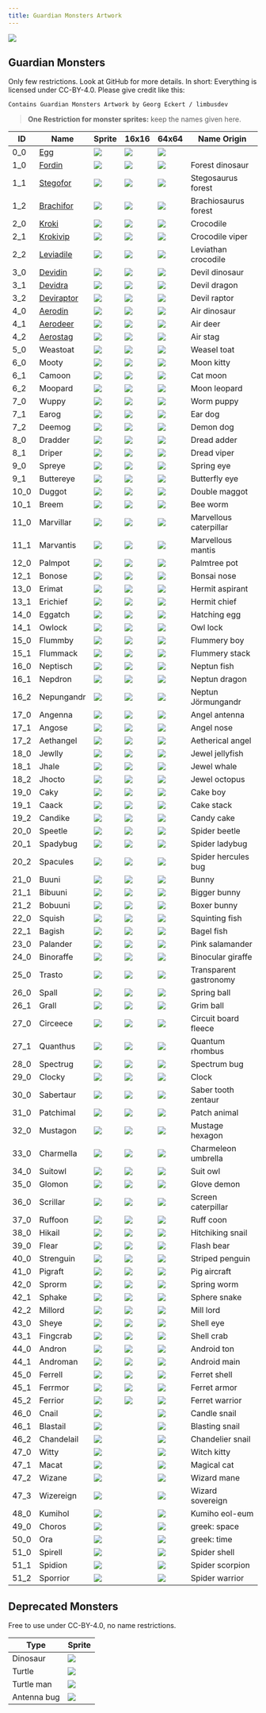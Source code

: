 ```yaml
---
title: Guardian Monsters Artwork
---
```


![](./documents/img/logo.png)

## Guardian Monsters

Only few restrictions. Look at GitHub for more details. In short: Everything is licensed under CC-BY-4.0. Please give credit like this:

```
Contains Guardian Monsters Artwork by Georg Eckert / limbusdev
```

> **One Restriction for monster sprites:** keep the names given here.

|ID         |Name                               |Sprite                 |16x16                  |64x64                  |Name Origin            |
|-----------|-----------------------------------|-----------------------|-----------------------|-----------------------|-----------------------|
|0_0        |[Egg](./encyclo/0_0_Egg.md)        |![](./sprites/monsters/128x128/0_0.png) |![](./sprites/monsters/animation_16x16/0_0.gif)   |![](./sprites/monsters/64x64/0_0.png)   |                       |
|1_0        |[Fordin](./encyclo/1.md)           |![](./sprites/monsters/128x128/1_0.png) |![](./sprites/monsters/animation_16x16/1_0.gif)   |![](./sprites/monsters/64x64/1_0.png)   |Forest dinosaur        |
|1_1        |[Stegofor](./encyclo/1.md)         |![](./sprites/monsters/128x128/1_1.png) |![](./sprites/monsters/16x16/1_1.png)   |![](./sprites/monsters/64x64/0_0.png)   |Stegosaurus forest     |
|1_2        |[Brachifor](./encyclo/1.md)        |![](./sprites/monsters/128x128/1_2.png) |![](./sprites/monsters/16x16/1_2.png)   |![](./sprites/monsters/64x64/0_0.png)   |Brachiosaurus forest   |
|2_0        |[Kroki](./encyclo/2.md)            |![](./sprites/monsters/128x128/2_0.png) |![](./sprites/monsters/16x16/2_0.png)   |![](./sprites/monsters/64x64/0_0.png)   |Crocodile              |
|2_1        |[Krokivip](./encyclo/2.md)         |![](./sprites/monsters/128x128/2_1.png) |![](./sprites/monsters/16x16/2_1.png)   |![](./sprites/monsters/64x64/0_0.png)   |Crocodile viper        |
|2_2        |[Leviadile](./encyclo/2.md)        |![](./sprites/monsters/128x128/2_2.png) |![](./sprites/monsters/16x16/2_2.png)   |![](./sprites/monsters/64x64/0_0.png)   |Leviathan crocodile    |
|3_0        |[Devidin](./encyclo/3.md)          |![](./sprites/monsters/128x128/3_0.png) |![](./sprites/monsters/16x16/3_0.png)   |![](./sprites/monsters/64x64/0_0.png)   |Devil dinosaur         |
|3_1        |[Devidra](./encyclo/3.md)          |![](./sprites/monsters/128x128/3_1.png) |![](./sprites/monsters/16x16/3_1.png)   |![](./sprites/monsters/64x64/0_0.png)   |Devil dragon           |
|3_2        |[Deviraptor](./encyclo/3.md)       |![](./sprites/monsters/128x128/3_2.png) |![](./sprites/monsters/16x16/3_2.png)   |![](./sprites/monsters/64x64/0_0.png)   |Devil raptor           |
|4_0        |[Aerodin](./encyclo/4.md)          |![](./sprites/monsters/128x128/4_0.png) |![](./sprites/monsters/16x16/4_0.png)   |![](./sprites/monsters/64x64/0_0.png)   |Air dinosaur           |
|4_1        |[Aerodeer](./encyclo/4.md)         |![](./sprites/monsters/128x128/4_1.png) |![](./sprites/monsters/16x16/4_1.png)   |![](./sprites/monsters/64x64/0_0.png)   |Air deer               |
|4_2        |[Aerostag](./encyclo/4.md)         |![](./sprites/monsters/128x128/4_2.png) |![](./sprites/monsters/16x16/4_2.png)   |![](./sprites/monsters/64x64/0_0.png)   |Air stag               |
|5_0        |Weastoat                           |![](./sprites/monsters/128x128/5_0.png) |![](./sprites/monsters/16x16/5_0.png)   |![](./sprites/monsters/64x64/0_0.png)   |Weasel toat            |
|6_0        |Mooty                              |![](./sprites/monsters/128x128/6_0.png) |![](./sprites/monsters/16x16/6_0.png)   |![](./sprites/monsters/64x64/0_0.png)   |Moon kitty             |
|6_1        |Camoon                             |![](./sprites/monsters/128x128/6_1.png) |![](./sprites/monsters/16x16/6_1.png)   |![](./sprites/monsters/64x64/0_0.png)   |Cat moon               |
|6_2        |Moopard                            |![](./sprites/monsters/128x128/6_2.png) |![](./sprites/monsters/16x16/6_2.png)   |![](./sprites/monsters/64x64/0_0.png)   |Moon leopard           |
|7_0        |Wuppy                              |![](./sprites/monsters/128x128/7_0.png) |![](./sprites/monsters/16x16/7_0.png)   |![](./sprites/monsters/64x64/0_0.png)   |Worm puppy             |
|7_1        |Earog                              |![](./sprites/monsters/128x128/7_1.png) |![](./sprites/monsters/16x16/7_1.png)   |![](./sprites/monsters/64x64/0_0.png)   |Ear dog                |
|7_2        |Deemog                             |![](./sprites/monsters/128x128/7_2.png) |![](./sprites/monsters/16x16/7_2.png)   |![](./sprites/monsters/64x64/0_0.png)   |Demon dog              |
|8_0        |Dradder                            |![](./sprites/monsters/128x128/8_0.png) |![](./sprites/monsters/16x16/8_0.png)   |![](./sprites/monsters/64x64/0_0.png)   |Dread adder            |
|8_1        |Driper                             |![](./sprites/monsters/128x128/8_1.png) |![](./sprites/monsters/16x16/8_1.png)   |![](./sprites/monsters/64x64/0_0.png)   |Dread viper            |
|9_0        |Spreye                             |![](./sprites/monsters/128x128/9_0.png) |![](./sprites/monsters/16x16/9_0.png)   |![](./sprites/monsters/64x64/0_0.png)   |Spring eye             |
|9_1        |Buttereye                          |![](./sprites/monsters/128x128/9_1.png) |![](./sprites/monsters/16x16/9_1.png)   |![](./sprites/monsters/64x64/0_0.png)   |Butterfly eye          |
|10_0       |Duggot                             |![](./sprites/monsters/128x128/10_0.png)|![](./sprites/monsters/16x16/10_0.png)  |![](./sprites/monsters/64x64/0_0.png)   |Double maggot          |
|10_1       |Breem                              |![](./sprites/monsters/128x128/10_1.png)|![](./sprites/monsters/16x16/10_1.png)  |![](./sprites/monsters/64x64/0_0.png)   |Bee worm               |
|11_0       |Marvillar                          |![](./sprites/monsters/128x128/11_0.png)|![](./sprites/monsters/16x16/11_0.png)  |![](./sprites/monsters/64x64/0_0.png)   |Marvellous caterpillar |
|11_1       |Marvantis                          |![](./sprites/monsters/128x128/11_1.png)|![](./sprites/monsters/16x16/11_1.png)  |![](./sprites/monsters/64x64/0_0.png)   |Marvellous mantis      |
|12_0       |Palmpot                            |![](./sprites/monsters/128x128/12_0.png)|![](./sprites/monsters/16x16/12_0.png)  |![](./sprites/monsters/64x64/0_0.png)   |Palmtree pot           |
|12_1       |Bonose                             |![](./sprites/monsters/128x128/12_1.png)|![](./sprites/monsters/16x16/12_1.png)  |![](./sprites/monsters/64x64/0_0.png)   |Bonsai nose            |
|13_0       |Erimat                             |![](./sprites/monsters/128x128/13_0.png)|![](./sprites/monsters/16x16/13_0.png)  |![](./sprites/monsters/64x64/0_0.png)   |Hermit aspirant        |
|13_1       |Erichief                           |![](./sprites/monsters/128x128/13_1.png)|![](./sprites/monsters/16x16/13_1.png)  |![](./sprites/monsters/64x64/0_0.png)   |Hermit chief           |
|14_0       |Eggatch                            |![](./sprites/monsters/128x128/14_0.png)|![](./sprites/monsters/16x16/14_0.png)  |![](./sprites/monsters/64x64/0_0.png)   |Hatching egg           |
|14_1       |Owlock                             |![](./sprites/monsters/128x128/14_1.png)|![](./sprites/monsters/16x16/14_1.png)  |![](./sprites/monsters/64x64/0_0.png)   |Owl lock               |
|15_0       |Flummby                            |![](./sprites/monsters/128x128/15_0.png)|![](./sprites/monsters/16x16/15_0.png)  |![](./sprites/monsters/64x64/0_0.png)   |Flummery boy           |
|15_1       |Flummack                           |![](./sprites/monsters/128x128/15_1.png)|![](./sprites/monsters/16x16/15_1.png)  |![](./sprites/monsters/64x64/0_0.png)   |Flummery stack         |
|16_0       |Neptisch                           |![](./sprites/monsters/128x128/16_0.png)|![](./sprites/monsters/16x16/16_0.png)  |![](./sprites/monsters/64x64/0_0.png)   |Neptun fish            |
|16_1       |Nepdron                            |![](./sprites/monsters/128x128/16_1.png)|![](./sprites/monsters/16x16/16_1.png)  |![](./sprites/monsters/64x64/0_0.png)   |Neptun dragon          |
|16_2       |Nepungandr                         |![](./sprites/monsters/128x128/16_2.png)|![](./sprites/monsters/16x16/16_2.png)  |![](./sprites/monsters/64x64/0_0.png)   |Neptun Jörmungandr     |
|17_0       |Angenna                            |![](./sprites/monsters/128x128/17_0.png)|![](./sprites/monsters/16x16/17_0.png)  |![](./sprites/monsters/64x64/0_0.png)   |Angel antenna          |
|17_1       |Angose                             |![](./sprites/monsters/128x128/17_1.png)|![](./sprites/monsters/16x16/17_1.png)  |![](./sprites/monsters/64x64/0_0.png)   |Angel nose             |
|17_2       |Aethangel                          |![](./sprites/monsters/128x128/17_2.png)|![](./sprites/monsters/16x16/17_2.png)  |![](./sprites/monsters/64x64/0_0.png)   |Aetherical angel       |
|18_0       |Jewlly                             |![](./sprites/monsters/128x128/18_0.png)|![](./sprites/monsters/16x16/18_0.png)  |![](./sprites/monsters/64x64/0_0.png)   |Jewel jellyfish        |
|18_1       |Jhale                              |![](./sprites/monsters/128x128/18_1.png)|![](./sprites/monsters/16x16/18_1.png)  |![](./sprites/monsters/64x64/0_0.png)   |Jewel whale            |
|18_2       |Jhocto                             |![](./sprites/monsters/128x128/18_2.png)|![](./sprites/monsters/16x16/18_2.png)  |![](./sprites/monsters/64x64/0_0.png)   |Jewel octopus          |
|19_0       |Caky                               |![](./sprites/monsters/128x128/19_0.png)|![](./sprites/monsters/16x16/19_0.png)  |![](./sprites/monsters/64x64/0_0.png)   |Cake boy               |
|19_1       |Caack                              |![](./sprites/monsters/128x128/19_1.png)|![](./sprites/monsters/16x16/19_1.png)  |![](./sprites/monsters/64x64/0_0.png)   |Cake stack             |
|19_2       |Candike                            |![](./sprites/monsters/128x128/19_2.png)|![](./sprites/monsters/16x16/19_2.png)  |![](./sprites/monsters/64x64/0_0.png)   |Candy cake             |
|20_0       |Speetle                            |![](./sprites/monsters/128x128/20_0.png)|![](./sprites/monsters/16x16/20_0.png)  |![](./sprites/monsters/64x64/0_0.png)   |Spider beetle          |
|20_1       |Spadybug                           |![](./sprites/monsters/128x128/20_1.png)|![](./sprites/monsters/16x16/20_1.png)  |![](./sprites/monsters/64x64/0_0.png)   |Spider ladybug         |
|20_2       |Spacules                           |![](./sprites/monsters/128x128/20_2.png)|![](./sprites/monsters/16x16/20_2.png)  |![](./sprites/monsters/64x64/0_0.png)   |Spider hercules bug    |
|21_0       |Buuni                              |![](./sprites/monsters/128x128/21_0.png)|![](./sprites/monsters/16x16/21_0.png)  |![](./sprites/monsters/64x64/0_0.png)   |Bunny                  |
|21_1       |Bibuuni                            |![](./sprites/monsters/128x128/21_1.png)|![](./sprites/monsters/16x16/21_1.png)  |![](./sprites/monsters/64x64/0_0.png)   |Bigger bunny           |
|21_2       |Bobuuni                            |![](./sprites/monsters/128x128/21_2.png)|![](./sprites/monsters/16x16/21_2.png)  |![](./sprites/monsters/64x64/0_0.png)   |Boxer bunny            |
|22_0       |Squish                             |![](./sprites/monsters/128x128/22_0.png)|![](./sprites/monsters/16x16/22_0.png)  |![](./sprites/monsters/64x64/0_0.png)   |Squinting fish         |
|22_1       |Bagish                             |![](./sprites/monsters/128x128/22_1.png)|![](./sprites/monsters/16x16/22_1.png)  |![](./sprites/monsters/64x64/0_0.png)   |Bagel fish             |
|23_0       |Palander                           |![](./sprites/monsters/128x128/23_0.png)|![](./sprites/monsters/16x16/23_0.png)  |![](./sprites/monsters/64x64/0_0.png)   |Pink salamander        |
|24_0       |Binoraffe                          |![](./sprites/monsters/128x128/24_0.png)|![](./sprites/monsters/16x16/24_0.png)  |![](./sprites/monsters/64x64/0_0.png)   |Binocular giraffe      |
|25_0       |Trasto                             |![](./sprites/monsters/128x128/25_0.png)|![](./sprites/monsters/16x16/25_0.png)  |![](./sprites/monsters/64x64/0_0.png)   |Transparent gastronomy |
|26_0       |Spall                              |![](./sprites/monsters/128x128/26_0.png)|![](./sprites/monsters/16x16/26_0.png)  |![](./sprites/monsters/64x64/0_0.png)   |Spring ball            |
|26_1       |Grall                              |![](./sprites/monsters/128x128/26_1.png)|![](./sprites/monsters/16x16/26_1.png)  |![](./sprites/monsters/64x64/0_0.png)   |Grim ball              |
|27_0       |Circeece                           |![](./sprites/monsters/128x128/27_0.png)|![](./sprites/monsters/16x16/27_0.png)  |![](./sprites/monsters/64x64/0_0.png)   |Circuit board fleece   |
|27_1       |Quanthus                           |![](./sprites/monsters/128x128/27_1.png)|![](./sprites/monsters/16x16/27_1.png)  |![](./sprites/monsters/64x64/0_0.png)   |Quantum rhombus        |
|28_0       |Spectrug                           |![](./sprites/monsters/128x128/28_0.png)|![](./sprites/monsters/16x16/28_0.png)  |![](./sprites/monsters/64x64/0_0.png)   |Spectrum bug           |
|29_0       |Clocky                             |![](./sprites/monsters/128x128/29_0.png)|![](./sprites/monsters/16x16/29_0.png)  |![](./sprites/monsters/64x64/0_0.png)   |Clock                  |
|30_0       |Sabertaur                          |![](./sprites/monsters/128x128/30_0.png)|![](./sprites/monsters/16x16/30_0.png)  |![](./sprites/monsters/64x64/0_0.png)   |Saber tooth zentaur    |
|31_0       |Patchimal                          |![](./sprites/monsters/128x128/31_0.png)|![](./sprites/monsters/16x16/31_0.png)  |![](./sprites/monsters/64x64/0_0.png)   |Patch animal           |
|32_0       |Mustagon                           |![](./sprites/monsters/128x128/32_0.png)|![](./sprites/monsters/16x16/32_0.png)  |![](./sprites/monsters/64x64/0_0.png)   |Mustage hexagon        |
|33_0       |Charmella                          |![](./sprites/monsters/128x128/33_0.png)|![](./sprites/monsters/16x16/33_0.png)  |![](./sprites/monsters/64x64/0_0.png)   |Charmeleon umbrella    |
|34_0       |Suitowl                            |![](./sprites/monsters/128x128/34_0.png)|![](./sprites/monsters/16x16/34_0.png)  |![](./sprites/monsters/64x64/0_0.png)   |Suit owl               |
|35_0       |Glomon                             |![](./sprites/monsters/128x128/35_0.png)|![](./sprites/monsters/16x16/35_0.png)  |![](./sprites/monsters/64x64/0_0.png)   |Glove demon            |
|36_0       |Scrillar                           |![](./sprites/monsters/128x128/36_0.png)|![](./sprites/monsters/16x16/36_0.png)  |![](./sprites/monsters/64x64/0_0.png)   |Screen caterpillar     |
|37_0       |Ruffoon                            |![](./sprites/monsters/128x128/37_0.png)|![](./sprites/monsters/16x16/37_0.png)  |![](./sprites/monsters/64x64/0_0.png)   |Ruff coon              |
|38_0       |Hikail                             |![](./sprites/monsters/128x128/38_0.png)|![](./sprites/monsters/16x16/38_0.png)  |![](./sprites/monsters/64x64/0_0.png)   |Hitchiking snail       |
|39_0       |Flear                              |![](./sprites/monsters/128x128/39_0.png)|![](./sprites/monsters/16x16/39_0.png)  |![](./sprites/monsters/64x64/0_0.png)   |Flash bear             |
|40_0       |Strenguin                          |![](./sprites/monsters/128x128/40_0.png)|![](./sprites/monsters/16x16/40_0.png)  |![](./sprites/monsters/64x64/0_0.png)   |Striped penguin        |
|41_0       |Pigraft                            |![](./sprites/monsters/128x128/41_0.png)|![](./sprites/monsters/16x16/41_0.png)  |![](./sprites/monsters/64x64/0_0.png)   |Pig aircraft           |
|42_0       |Sprorm                             |![](./sprites/monsters/128x128/42_0.png)|![](./sprites/monsters/16x16/42_0.png)  |![](./sprites/monsters/64x64/0_0.png)   |Spring worm            |
|42_1       |Sphake                             |![](./sprites/monsters/128x128/42_1.png)|![](./sprites/monsters/16x16/42_1.png)  |![](./sprites/monsters/64x64/0_0.png)   |Sphere snake           |
|42_2       |Millord                            |![](./sprites/monsters/128x128/42_2.png)|![](./sprites/monsters/16x16/42_2.png)  |![](./sprites/monsters/64x64/0_0.png)   |Mill lord              |
|43_0       |Sheye                              |![](./sprites/monsters/128x128/43_0.png)|![](./sprites/monsters/16x16/43_0.png)  |![](./sprites/monsters/64x64/0_0.png)   |Shell eye              |
|43_1       |Fingcrab                           |![](./sprites/monsters/128x128/43_1.png)|![](./sprites/monsters/16x16/43_1.png)  |![](./sprites/monsters/64x64/0_0.png)   |Shell crab             |
|44_0       |Andron                             |![](./sprites/monsters/128x128/44_0.png)|![](./sprites/monsters/16x16/44_0.png)  |![](./sprites/monsters/64x64/0_0.png)   |Android ton            |
|44_1       |Androman                           |![](./sprites/monsters/128x128/44_1.png)|![](./sprites/monsters/16x16/44_1.png)  |![](./sprites/monsters/64x64/0_0.png)   |Android main           |
|45_0       |Ferrell                            |![](./sprites/monsters/128x128/45_0.png)|![](./sprites/monsters/16x16/45_0.png)  |![](./sprites/monsters/64x64/0_0.png)   |Ferret shell           |
|45_1       |Ferrmor                            |![](./sprites/monsters/128x128/45_1.png)|![](./sprites/monsters/16x16/45_1.png)  |![](./sprites/monsters/64x64/0_0.png)   |Ferret armor           |
|45_2       |Ferrior                            |![](./sprites/monsters/128x128/45_2.png)|![](./sprites/monsters/16x16/45_2.png)  |![](./sprites/monsters/64x64/0_0.png)   |Ferret warrior         |
|46_0       |Cnail      |![](./sprites/monsters/128x128/46_0.png)|                       |![](./sprites/monsters/64x64/0_0.png)   |Candle snail           |
|46_1       |Blastail   |![](./sprites/monsters/128x128/46_1.png)|                       |![](./sprites/monsters/64x64/0_0.png)   |Blasting snail         |
|46_2       |Chandelail |![](./sprites/monsters/128x128/46_2.png)|                       |![](./sprites/monsters/64x64/0_0.png)   |Chandelier snail       |
|47_0       |Witty      |![](./sprites/monsters/128x128/47_0.png)|                       |![](./sprites/monsters/64x64/0_0.png)   |Witch kitty            |
|47_1       |Macat      |![](./sprites/monsters/128x128/47_1.png)|                       |![](./sprites/monsters/64x64/0_0.png)   |Magical cat            |
|47_2       |Wizane     |![](./sprites/monsters/128x128/47_2.png)|                       |![](./sprites/monsters/64x64/0_0.png)   |Wizard mane            |
|47_3       |Wizereign  |![](./sprites/monsters/128x128/47_3.png)|                       |![](./sprites/monsters/64x64/0_0.png)   |Wizard sovereign       |
|48_0       |Kumihol    |![](./sprites/monsters/128x128/48_0.png)|                       |![](./sprites/monsters/64x64/0_0.png)   |Kumiho eol-eum         |
|49_0       |Choros     |![](./sprites/monsters/128x128/49_0.png)|                       |![](./sprites/monsters/64x64/0_0.png)   |greek: space           |
|50_0       |Ora        |![](./sprites/monsters/128x128/50_0.png)|                       |![](./sprites/monsters/64x64/0_0.png)   |greek: time            |
|51_0       |Spirell    |![](./sprites/monsters/128x128/51_0.png)|                       |![](./sprites/monsters/64x64/0_0.png)   |Spider shell           |
|51_1       |Spidion    |![](./sprites/monsters/128x128/51_1.png)|                       |![](./sprites/monsters/64x64/0_0.png)   |Spider scorpion        |
|51_2       |Sporrior   |![](./sprites/monsters/128x128/51_2.png)|                       |![](./sprites/monsters/64x64/0_0.png)   |Spider warrior         |



## Deprecated Monsters

Free to use under CC-BY-4.0, no name restrictions.

|Type           |Sprite                     |
|---------------|---------------------------|
|Dinosaur       |![](./sprites/monsters_CC-BY-4.0/000_dinosaur.png)    |
|Turtle         |![](./sprites/monsters_CC-BY-4.0/001_turtle.png)      |
|Turtle man     |![](./sprites/monsters_CC-BY-4.0/002_turtleman.png)   |
|Antenna bug    |![](./sprites/monsters_CC-BY-4.0/003_antenna_bug.png) |


